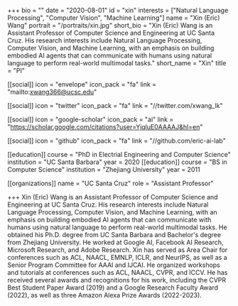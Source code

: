 +++
bio = ""
date = "2020-08-01"
id = "xin"
interests = ["Natural Language Processing", "Computer Vision", "Machine Learning"]
name = "Xin (Eric) Wang"
portrait = "/portraits/xin.jpg"
short_bio = "Xin (Eric) Wang is an Assistant Professor of Computer Science and Engineering at UC Santa Cruz. His research interests include Natural Language Processing, Computer Vision, and Machine Learning, with an emphasis on building embodied AI agents that can communicate with humans using natural language to perform real-world multimodal tasks."
short_name = "Xin"
title = "PI"

[[social]]
    icon = "envelope"
    icon_pack = "fa"
    link = "mailto:xwang366@ucsc.edu"

[[social]]
    icon = "twitter"
    icon_pack = "fa"
    link = "//twitter.com/xwang_lk"

[[social]]
    icon = "google-scholar"
    icon_pack = "ai"
    link = "https://scholar.google.com/citations?user=YjqluE0AAAAJ&hl=en"

[[social]]
    icon = "github"
    icon_pack = "fa"
    link = "//github.com/eric-ai-lab"
    

[[education]]
    course = "PhD in Electrial Engineering and Computer Science"
    institution = "UC Santa Barbara"
    year = 2020
[[education]]
    course = "BS in Computer Science"
    institution = "Zhejiang University"
    year = 2011
    
[[organizations]]
    name = "UC Santa Cruz"
    role = "Assistant Professor"

+++
Xin (Eric) Wang is an Assistant Professor of Computer Science and Engineering at UC Santa Cruz. His research interests include Natural Language Processing, Computer Vision, and Machine Learning, with an emphasis on building embodied AI agents that can communicate with humans using natural language to perform real-world multimodal tasks. He obtained his Ph.D. degree from UC Santa Barbara and Bachelor's degree from Zhejiang University. He worked at Google AI, Facebook AI Research, Microsoft Research, and Adobe Research.
Xin has served as Area Chair for conferences such as ACL, NAACL, EMNLP, ICLR, and NeurIPS, as well as a Senior Program Committee for AAAI and IJCAI. He organized workshops and tutorials at conferences such as ACL, NAACL, CVPR, and ICCV. He has received several awards and recognitions for his work, including the CVPR Best Student Paper Award (2019) and a Google Research Faculty Award (2022), as well as three Amazon Alexa Prize Awards (2022-2023).


